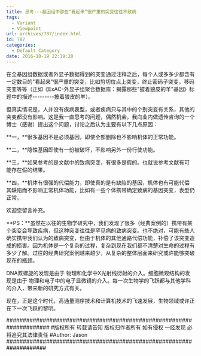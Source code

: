 ```yaml
---
title: 思考---基因组中那些“看起来”很严重的突变往往不致病
tags:
  - Variant
  - Viewpoint
url: archives/787/index.html
id: 787
categories:
  - Default Category
date: 2016-10-19 22:19:28
---
```


在全基因组数据或者外显子数据得到的突变通过注释之后，每个人或多多少都含有一定数目的"看起来"很严重的突变，比如剪切位点上突变，终止密码子突变，移码突变等等（正如《ExAC-外显子组聚合数据库：揭露那些"披着狼皮的羊"基因》标题中的描述---------披着狼皮的羊）。

但真实情况是，人并没有疾病表型，或者疾病只与其中的个别突变有关系，其他的突变都没有影响。这是我一直思考的问题，偶然机会，我向业内做遗传咨询的一个博士（感谢）提出这个问题，讨论之后认为主要有以下几点原因：

**一，**很多基因不是必须基因，即使全部删除也不影响机体的正常功能。

**二，**隐性基因即使有一份被破坏，不影响另外一份行使功能。

**三，**如果参考的是文献中的致病突变，有很多是假的。也就说参考文献有可能存在假的结果。

**四，**机体有很强的代偿能力，即使真的是有缺陷的基因，机体也有可能代偿其缺陷而不影响正常机体功能，比如有一些个体携带确定致病的基因突变，表型仍正常。

欢迎您留言补充。


**PS：**虽然在以往的生物学研究中，我们发现了很多（经典案例的）携带有某个突变会导致疾病，但这种突变往往是罕见病的致病突变。也不绝对，可能有些人确实携带我们认为的致病突变，但由于机体的其他通路代偿功能，补偿了该突变造成的损害。因为机体是一个复杂的过程，复杂到现在我们都不清楚对生命的过程有多少了解。过往的经典研究案例越来越少，从复杂的整体层面来研究或许能够突破现在的瓶颈。

DNA双螺旋的发现是由于 物理和化学中X光射线衍射的介入。细胞微观结构的发现是由于 物理和电子中的电子显微镜的介入。每一次生物学的飞跃都与其他学科的介入，带来新的研究方式有关。

现在，正是这个时代，高通量测序技术和计算机技术的飞速发展，生物领域或许正在下一次飞跃的黎明。

\#####################################################################
\#版权所有 转载请告知 版权归作者所有 如有侵权 一经发现 必将追究其法律责任
\#Author: Jason
\####################################################################